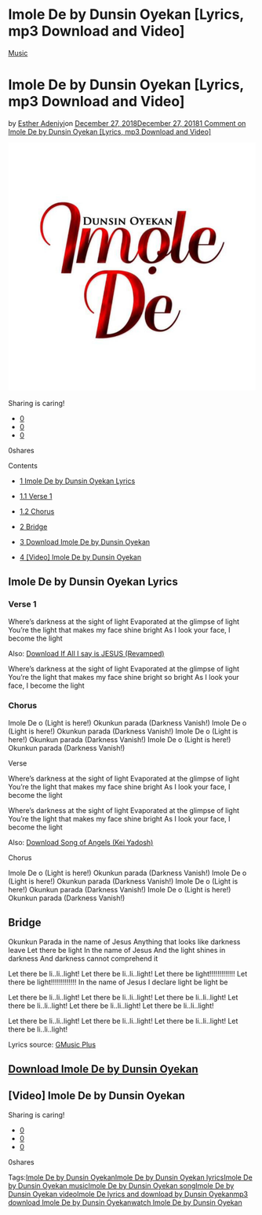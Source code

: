 # Imole De by Dunsin Oyekan [Lyrics, mp3 Download and Video]

[Music](https://estheradeniyi.com/category/music/)
# Imole De by Dunsin Oyekan [Lyrics, mp3 Download and Video]

by [Esther Adeniyi](https://estheradeniyi.com/author/esther-adeniyi/)on [December 27, 2018December 27, 2018](https://estheradeniyi.com/imole-de-by-dunsin-oyekan/)[1 Comment on Imole De by Dunsin Oyekan [Lyrics, mp3 Download and Video]](https://estheradeniyi.com/imole-de-by-dunsin-oyekan/#comments)

![imole de by dunsin oyekan](images\imole-de-by-dunsin-oyekan.png)

Sharing is caring!

- [0](https://www.facebook.com/sharer/sharer.php?u=https%3A%2F%2Festheradeniyi.com%2Fimole-de-by-dunsin-oyekan%2F&amp;t=Imole%20De%20by%20Dunsin%20Oyekan%20%5BLyrics%2C%20mp3%20Download%20and%20Video%5D)
- [0](https://twitter.com/intent/tweet?text=Imole%20De%20by%20Dunsin%20Oyekan%20%5BLyrics%2C%20mp3%20Download%20and%20Video%5D&amp;url=https%3A%2F%2Festheradeniyi.com%2Fimole-de-by-dunsin-oyekan%2F)
- [0](#)

0shares

Contents

- [1 Imole De by Dunsin Oyekan Lyrics](#Imole_De_by_Dunsin_Oyekan_Lyrics)
- [1.1 Verse 1](#Verse_1)
- [1.2 Chorus](#Chorus)

- [2 Bridge](#Bridge)
- [3 Download Imole De by Dunsin Oyekan](#Download_Imole_De_by_Dunsin_Oyekan)
- [4 [Video] Imole De by Dunsin Oyekan](#Video_Imole_De_by_Dunsin_Oyekan)

## Imole De by Dunsin Oyekan Lyrics

### Verse 1

Where&#x2019;s darkness at the sight of light
 Evaporated at the glimpse of light
 You&#x2019;re the light that makes my face shine bright
 As I look your face, I become the light

Also: [Download If All I say is JESUS (Revamped)](https://estheradeniyi.com/if-all-i-say-is-jesus-revamped-dunsin-oyekan/)

Where&#x2019;s darkness at the sight of light
 Evaporated at the glimpse of light
 You&#x2019;re the light that makes my face shine bright so bright
 As I look your face, I become the light

### Chorus

Imole De o (Light is here!)
 Okunkun parada (Darkness Vanish!)
 Imole De o (Light is here!)
 Okunkun parada (Darkness Vanish!)
 Imole De o (Light is here!)
 Okunkun parada (Darkness Vanish!)
 Imole De o (Light is here!)
 Okunkun parada (Darkness Vanish!)

Verse

Where&#x2019;s darkness at the sight of light
 Evaporated at the glimpse of light
 You&#x2019;re the light that makes my face shine bright
 As I look your face, I become the light

Where&#x2019;s darkness at the sight of light
 Evaporated at the glimpse of light
 You&#x2019;re the light that makes my face shine bright
 As I look your face, I become the light

Also: [Download Song of Angels (Kei Yadosh)](https://estheradeniyi.com/song-of-angels-kei-yadosh-dunsin-oyekan/)

Chorus

Imole De o (Light is here!)
 Okunkun parada (Darkness Vanish!)
 Imole De o (Light is here!)
 Okunkun parada (Darkness Vanish!)
 Imole De o (Light is here!)
 Okunkun parada (Darkness Vanish!)
 Imole De o (Light is here!)
 Okunkun parada (Darkness Vanish!)

## Bridge

Okunkun Parada in the name of Jesus
 Anything that looks like darkness leave
 Let there be light
 In the name of Jesus
 And the light shines in darkness
 And darkness cannot comprehend it

Let there be li..li..light!
 Let there be li..li..light!
 Let there be light!!!!!!!!!!!!!
 Let there be light!!!!!!!!!!!!!
 In the name of Jesus
 I declare light be light be

Let there be li..li..light!
 Let there be li..li..light!
 Let there be li..li..light!
 Let there be li..li..light!
 Let there be li..li..light!
 Let there be li..li..light!

Let there be li..li..light!
 Let there be li..li..light!
 Let there be li..li..light!
 Let there be li..li..light!

Lyrics source: [GMusic Plus](http://www.gmusicplus.com/lyrics-imole-de-by-dunsin-oyekan/)

## [Download Imole De by Dunsin Oyekan](https://gospelsongsng.com/imole-de-download-video-and-lyrics-dunsin-oyekan/)

## **[Video] Imole De by Dunsin Oyekan**

Sharing is caring!

- [0](https://www.facebook.com/sharer/sharer.php?u=https%3A%2F%2Festheradeniyi.com%2Fimole-de-by-dunsin-oyekan%2F&amp;t=Imole%20De%20by%20Dunsin%20Oyekan%20%5BLyrics%2C%20mp3%20Download%20and%20Video%5D)
- [0](https://twitter.com/intent/tweet?text=Imole%20De%20by%20Dunsin%20Oyekan%20%5BLyrics%2C%20mp3%20Download%20and%20Video%5D&amp;url=https%3A%2F%2Festheradeniyi.com%2Fimole-de-by-dunsin-oyekan%2F)
- [0](#)

0shares

Tags:[Imole De by Dunsin Oyekan](https://estheradeniyi.com/tag/imole-de-by-dunsin-oyekan/)[Imole De by Dunsin Oyekan lyrics](https://estheradeniyi.com/tag/imole-de-by-dunsin-oyekan-lyrics/)[Imole De by Dunsin Oyekan music](https://estheradeniyi.com/tag/imole-de-by-dunsin-oyekan-music/)[Imole De by Dunsin Oyekan song](https://estheradeniyi.com/tag/imole-de-by-dunsin-oyekan-song/)[Imole De by Dunsin Oyekan video](https://estheradeniyi.com/tag/imole-de-by-dunsin-oyekan-video/)[Imole De lyrics and download by Dunsin Oyekan](https://estheradeniyi.com/tag/imole-de-lyrics-and-download-by-dunsin-oyekan/)[mp3 download Imole De by Dunsin Oyekan](https://estheradeniyi.com/tag/mp3-download-imole-de-by-dunsin-oyekan/)[watch Imole De by Dunsin Oyekan](https://estheradeniyi.com/tag/watch-imole-de-by-dunsin-oyekan/)